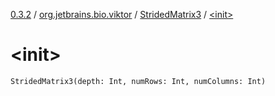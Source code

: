 [0.3.2](../../index.md) / [org.jetbrains.bio.viktor](../index.md) / [StridedMatrix3](index.md) / [&lt;init&gt;](.)

# &lt;init&gt;

`StridedMatrix3(depth: Int, numRows: Int, numColumns: Int)`